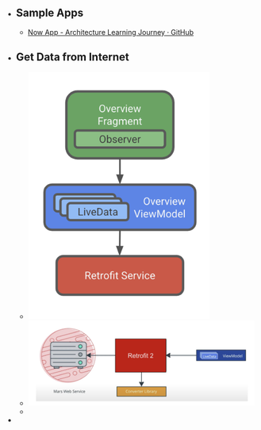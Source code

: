 - ## Sample Apps
	- [Now App - Architecture Learning Journey · GitHub](https://github.com/android/nowinandroid/blob/main/docs/ArchitectureLearningJourney.md)
- ## Get Data from Internet
	- ![image.png](../assets/image_1674690435357_0.png)
	- ![image.png](../assets/image_1674691422320_0.png)
	-
-